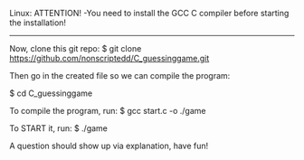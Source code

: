 Linux:
ATTENTION!
-You need to install the GCC C compiler before starting the installation!

----------------------------------------------------------------------------

Now, clone this git repo:
$ git clone https://github.com/nonscriptedd/C_guessinggame.git

Then go in the created file so we can compile the program:

$ cd C_guessinggame

To compile the program, run:
$ gcc start.c -o ./game

To START it, run:
$ ./game

A question should show up via explanation, have fun!

